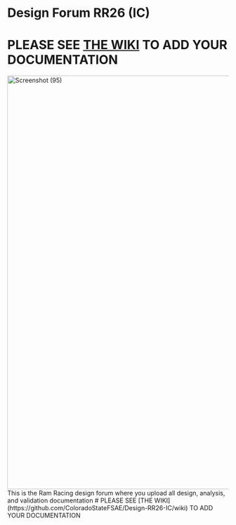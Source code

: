 # Design Forum RR26 (IC)
# PLEASE SEE [THE WIKI](https://github.com/ColoradoStateFSAE/Design-RR26-IC/wiki) TO ADD YOUR DOCUMENTATION
<img width="1414" height="943" alt="Screenshot (95)" src="https://github.com/user-attachments/assets/ed25ecfe-abd9-41ae-a482-37942fb567c3" />
This is the Ram Racing design forum where you upload all design, analysis, and validation documentation
# PLEASE SEE [THE WIKI](https://github.com/ColoradoStateFSAE/Design-RR26-IC/wiki) TO ADD YOUR DOCUMENTATION
